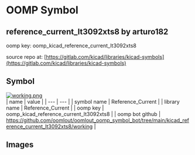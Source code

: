 # OOMP Symbol  
## reference_current_lt3092xts8  by arturo182  
  
oomp key: oomp_kicad_reference_current_lt3092xts8  
  
source repo at: [https://gitlab.com/kicad/libraries/kicad-symbols](https://gitlab.com/kicad/libraries/kicad-symbols)  
## Symbol  
  
[![working.png](working_600.png)](working.png)  
| name | value | 
| --- | --- | 
| symbol name | Reference_Current | 
| library name | Reference_Current | 
| oomp key | oomp_kicad_reference_current_lt3092xts8 | 
| oomp bot github | https://github.com/oomlout/oomlout_oomp_symbol_bot/tree/main/kicad_reference_current_lt3092xts8/working | 
## Images  
